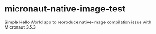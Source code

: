 # micronaut-native-image-test

Simple Hello World app to reproduce native-image compilation issue with Micronaut 3.5.3
